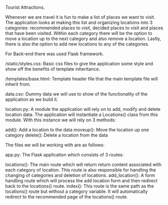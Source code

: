 
Tourist Attractions.

Whenever we are travel it is fun to make a list of places we want to visit. The application looks at making this list and organizing locations into 3 categories: recommended places to visit, decided places to visit and places that have been visited. Within each category there will be the option to move a location up to the next category and also remove a location. Lastly, there is also the option to add new locations to any of the categories.

For Back-end there was used Flask framework.

/static/styles.css: Basic css files to give the application some style and show off the benefits of template inheritance.

/templates/base.html: Template header file that the main template file will inherit from.

data.csv: Dummy data we will use to show of the functionality of the application as we build it.

location.py: A module the application will rely on to add, modify and delete location data. The application will instantiate a Locations() class from this module. With this instance we will rely on 3 methods:

add(): Add a location to the data
moveup(): Move the location up one category
delete(): Delete a location from the data

The files we will be working with are as follows:

app.py: The Flask application which consists of 3 routes:

locations(): The main route which will return return content associated with each category of location. This route is also responsible for handling the changing of categories and deletion of locations.
add_location(): A form handling route which will process the add location form and then redirect back to the locations() route.
index(): This route is the same path as the locations() route but without a category variable. It will automatically redirect to the recommended page of the locations() route.

